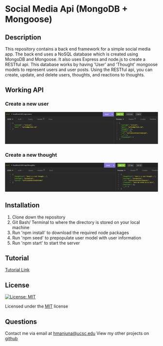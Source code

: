# Social Media Api (MongoDB + Mongoose)

## Description

This repository contains a back end framework for a simple social media app. The back end uses a NoSQL database which is created using MongoDB and Mongoose. It also uses Express and node.js to create a RESTful api. This database works by having 'User' and 'Thought' mongoose models to represent users and user posts. Using the RESTful api, you can create, update, and delete users, thoughts, and reactions to thoughts.

## Working API

### Create a new user

![Post new user](./assets/images/create-user-screenshot.PNG)

### Create a new thought

![Post new thought](./assets/images/create-thought-screenshot.PNG)

## Installation

1) Clone down the repository
2) Git Bash/ Terminal to where the directory is stored on your local machine
3) Run 'npm install' to download the required node packages
4) Run 'npm seed' to prepopulate user model with user information
5) Run 'npm start' to start the server

## Tutorial

[Tutorial Link](https://youtu.be/PItJlGoTRtc)

## License
[![License: MIT](https://img.shields.io/badge/License-MIT-yellow.svg)](https://opensource.org/licenses/MIT) 

Licensed under the [MIT](https://opensource.org/licenses/MIT) license

## Questions
Contact me via email at hmanjuna@ucsc.edu
View my other projects on [github](github.com/hmanjun) 